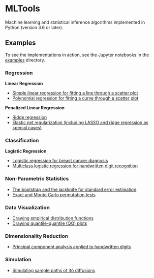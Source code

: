 # MLTools

Machine learning and statistical inference algorithms implemented in Python (version 3.6 or later).

## Examples

To see the implementations in action, see the Jupyter notebooks in the [examples](examples/) directory.

### Regression

**Linear Regression**

* [Simple linear regression for fitting a line through a scatter plot](examples/Simple%20Linear%20Regression.ipynb)
* [Polynomial regression for fitting a curve through a scatter plot](examples/Polynomial%20Regression.ipynb)

**Penalized Linear Regression**

* [Ridge regression](examples/Ridge%20Regression.ipynb)
* [Elastic net regularization (including LASSO and ridge regression as special cases)](examples/Elastic%20Net.ipynb)

### Classification

**Logistic Regression**

* [Logistic regression for breast cancer diagnosis](examples/Logistic%20Regression.ipynb)
* [Multiclass logistic regression for handwritten digit recognition](examples/Multiclass%20Logistic%20Regression.ipynb)

### Non-Parametric Statistics

* [The bootstrap and the jackknife for standard error estimation](examples/Bootstrap%20and%20Jackknife.ipynb)
* [Exact and Monte Carlo permutation tests](examples/Permutation%20Test.ipynb)

### Data Visualization

* [Drawing empirical distribution functions](examples/Empirical%20Distribution%20Functions.ipynb)
* [Drawing quantile-quantile (QQ) plots](examples/Quantile-Quantile%20Plots.ipynb)

### Dimensionality Reduction

* [Principal component analysis applied to handwritten digits](examples/Principal%20Component%20Analysis.ipynb)

### Simulation

* [Simulating sample paths of Itô diffusions](examples/Ito%20Diffusions.ipynb)
